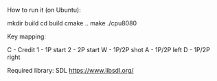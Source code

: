 How to run it (on Ubuntu):

mkdir build
cd build
cmake ..
make
./cpu8080



Key mapping:

C - Credit
1 - 1P start
2 - 2P start
W - 1P/2P shot
A - 1P/2P left
D - 1P/2P right


Required library:
SDL https://www.libsdl.org/